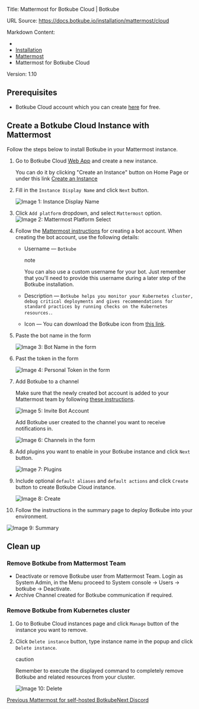 Title: Mattermost for Botkube Cloud | Botkube

URL Source: https://docs.botkube.io/installation/mattermost/cloud

Markdown Content:
*   [](https://docs.botkube.io/)
*   [Installation](https://docs.botkube.io/)
*   [Mattermost](https://docs.botkube.io/installation/mattermost/)
*   Mattermost for Botkube Cloud

Version: 1.10

Prerequisites[​](#prerequisites "Direct link to Prerequisites")
---------------------------------------------------------------

*   Botkube Cloud account which you can create [here](https://app.botkube.io/) for free.

Create a Botkube Cloud Instance with Mattermost[​](#create-a-botkube-cloud-instance-with-mattermost "Direct link to Create a Botkube Cloud Instance with Mattermost")
---------------------------------------------------------------------------------------------------------------------------------------------------------------------

Follow the steps below to install Botkube in your Mattermost instance.

1.  Go to Botkube Cloud [Web App](https://app.botkube.io/) and create a new instance.
    
    You can do it by clicking "Create an Instance" button on Home Page or under this link [Create an Instance](https://app.botkube.io/instances/add)
    
2.  Fill in the `Instance Display Name` and click `Next` button.
    
    ![Image 1: Instance Display Name](https://docs.botkube.io/assets/images/mattermost_instance_display_name-b35605d19eef1ecc93de54d6eefacae5.png)
    
3.  Click `Add platform` dropdown, and select `Mattermost` option. ![Image 2: Mattermost Platform Select](https://docs.botkube.io/assets/images/mm_platform_select-aac36ca4e34549bef88cc00b3603f4ac.png)
    
4.  Follow the [Mattermost instructions](https://developers.mattermost.com/integrate/reference/bot-accounts/) for creating a bot account. When creating the bot account, use the following details:
    
    *   Username — `Botkube`
        
        note
        
        You can also use a custom username for your bot. Just remember that you'll need to provide this username during a later step of the Botkube installation.
        
    *   Description — `Botkube helps you monitor your Kubernetes cluster, debug critical deployments and gives recommendations for standard practices by running checks on the Kubernetes resources.`.
        
    *   Icon — You can download the Botkube icon from [this link](https://github.com/kubeshop/botkube/blob/main/branding/logos/botkube-black-192x192.png).
        
5.  Paste the bot name in the form
    
    ![Image 3: Bot Name in the form](https://docs.botkube.io/assets/images/mm_form_bot_name-987d8023e3f95e038072afa00b124eef.png)
    
6.  Past the token in the form
    
    ![Image 4: Personal Token in the form](https://docs.botkube.io/assets/images/mm_personal_token_form-1629ebe4b91aef0765809c70b619cba7.png)
    
7.  Add Botkube to a channel
    
    Make sure that the newly created bot account is added to your Mattermost team by following [these instructions](https://developers.mattermost.com/integrate/reference/bot-accounts/#bot-account-creation).
    
    ![Image 5: Invite Bot Account](https://docs.botkube.io/assets/images/invite-93908b3daf15ba3c0b87ab8522107fe6.png)
    
    Add Botkube user created to the channel you want to receive notifications in.
    
    ![Image 6: Channels in the form](https://docs.botkube.io/assets/images/mm_channels_form-2bcedf3a15e879c1c0fb01b22e95edc7.png)
    
8.  Add plugins you want to enable in your Botkube instance and click `Next` button.
    
    ![Image 7: Plugins](https://docs.botkube.io/assets/images/mm_add_plugins-a9d627e9575fd90aa56676a8d809c700.png)
    
9.  Include optional `default aliases` and `default actions` and click `Create` button to create Botkube Cloud instance.
    
    ![Image 8: Create](https://docs.botkube.io/assets/images/mm_create-069ec4b9176f0f58d424e665fa4b2472.png)
    
10.  Follow the instructions in the summary page to deploy Botkube into your environment.
    

![Image 9: Summary](https://docs.botkube.io/assets/images/mm_summary-bfdc3ff0af6735b41a17d7219fd6b6f0.png)

Clean up[​](#clean-up "Direct link to Clean up")
------------------------------------------------

### Remove Botkube from Mattermost Team[​](#remove-botkube-from-mattermost-team "Direct link to Remove Botkube from Mattermost Team")

*   Deactivate or remove Botkube user from Mattermost Team. Login as System Admin, in the Menu proceed to System console -> Users -> botkube -> Deactivate.
*   Archive Channel created for Botkube communication if required.

### Remove Botkube from Kubernetes cluster[​](#remove-botkube-from-kubernetes-cluster "Direct link to Remove Botkube from Kubernetes cluster")

1.  Go to Botkube Cloud instances page and click `Manage` button of the instance you want to remove.
    
2.  Click `Delete instance` button, type instance name in the popup and click `Delete instance`.
    
    caution
    
    Remember to execute the displayed command to completely remove Botkube and related resources from your cluster.
    
    ![Image 10: Delete](https://docs.botkube.io/assets/images/mm_instance_delete-27fe3622760a4cbbd7c92d13d7ddcd41.png)
    

[Previous Mattermost for self-hosted Botkube](https://docs.botkube.io/installation/mattermost/self-hosted)[Next Discord](https://docs.botkube.io/installation/discord/)
